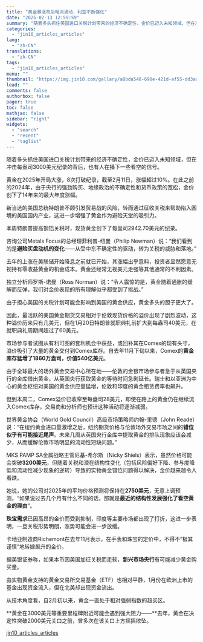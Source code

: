 ```yaml
---
title: "黄金暴涨背后暗流涌动，利空不断强化"
date: "2025-02-13 12:59:59"
summary: "随着多头抓住美国进口关税计划带来的经济不确定性，金价已迈入未知领域，但在冲击每盎司3000美元纪录..."
categories:
  - "jin10_articles_articles"
lang:
  - "zh-CN"
translations:
  - "zh-CN"
tags:
  - "jin10_articles_articles"
menu: ""
thumbnail: "https://img.jin10.com/gallary/a8bda548-698e-421d-af55-dd3adb2ebb49.png/lite"
lead: ""
comments: false
authorbox: false
pager: true
toc: false
mathjax: false
sidebar: "right"
widgets:
  - "search"
  - "recent"
  - "taglist"
---
```


随着多头抓住美国进口关税计划带来的经济不确定性，金价已迈入未知领域，但在冲击每盎司3000美元纪录的背后，也有人在播下一些看空的信号。


黄金在2025年开局大涨，8次打破纪录，截至2月11日，涨幅超过10%。在此之前的2024年，由于央行的强劲购买、地缘政治的不确定性和货币政策的宽松，金价创下了14年来的最大年度涨幅。


新当选的美国总统特朗普不顾引发贸易战的风险，转而通过征收关税来帮助陷入困境的美国国内产业，这进一步增强了黄金作为避险天堂的吸引力。


本周特朗普提高钢铝关税时，现货黄金创下了每盎司2942.70美元的纪录。


咨询公司Metals Focus的总经理菲利普-纽曼（Philip Newman）说：“我们看到的是**避险买盘动机的变化**——从受中东不确定性的驱动，转为关税的威胁和落地。”


去年的上涨在美联储开始降息之前就已开始，其涨幅出乎意料，投资者显然愿意无视持有零收益黄金的机会成本。黄金还经常无视美元走强等其他通常的不利因素。


独立分析师罗斯-诺曼（Ross Norman）说：“令人震惊的是，黄金随着通胀的缓解而反弹，我们对金价表现的所有理解似乎都受到了挑战。”


由于担心美国的关税计划可能会影响到美国的黄金供应，黄金多头的胆子更大了。


因此，最活跃的美国黄金期货交易相对于伦敦现货价格的溢价出现了剧烈波动，这种溢价历来只有几美元，但在1月20日特朗普就职典礼前扩大到每盎司40美元，在就职典礼周期间超过了60美元。


市场参与者试图从有利可图的套利机会中获益，或回补其在Comex的现有头寸，溢价吸引了大量的黄金交付到Comex库存。自去年11月下旬以来，Comex的**黄金库存猛增了1860万盎司，价值540亿美元**。


由于全球最大的场外黄金交易中心所在地——伦敦的金银市场参与者急于从英国央行的金库借出黄金，从英国央行获取黄金的等待时间急剧延长。瑞士和以亚洲为中心的黄金枢纽对美国的黄金供应量猛增，伦敦和印度的黄金租赁费率也飙升。


但到本周二，Comex溢价已收窄至每盎司28美元，即使在路上的黄金仍在继续流入Comex库存，交易商和分析师也预计这种活动将逐渐减弱。


世界黄金协会（World Gold Council）高级市场策略师约翰-里德（John Reade）说：“在纽约黄金进口量激增之后，纽约期货价格与伦敦场外交易市场之间的**错位似乎有可能接近尾声**。未来几周从英国央行金库中提取黄金的排队现象应该会减少，从而缓解伦敦市场明显的流动性短缺问题。”


MKS PAMP SA金属战略主管尼基-希尔斯（Nicky Shiels）表示，虽然价格可能会突破**3200美元**，但随着关税和潜在结构性变化（包括风险偏好下降、参与度降低和流动性减少现象的逆转）导致的实物黄金错位问题得以解决，金价越来越令人看跌。


她说，她的公司对2025年的平均价格预测将保持在**2750美元**，无意上调预测，“如果说过去几个月有什么不同的话，那就是**最近的结构性发展强化了看空黄金的理由**”。


**珠宝需求**已因高昂的金价而受到抑制，印度等主要市场都出现了打折，这进一步表明，一旦关税形势明朗，涨势可能会进一步放缓。


卡地亚制造商Richemont在去年11月表示，在手表和珠宝的定价中，不得不“极其谨慎”地转嫁飙升的金价。


据美银证券称，如果本币因美国加征关税而走软，**新兴市场央行**有可能减少黄金购买量。


由实物黄金支持的黄金交易所交易基金（ETF）也相对平静，1月份在欧洲上市的基金出现资金流入，但在北美却出现资金流出。


从技术角度看，自2月初以来，黄金一直处于相对强弱指数的超买区。

**黄金在3000美元等重要里程碑附近可能会遇到强大阻力——**去年，黄金在决定性突破2000美元关口之前，曾多次在该关口上方摇摇欲坠。

[jin10_articles_articles](https://xnews.jin10.com/details/163021)
